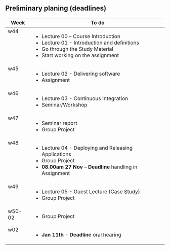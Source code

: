 ## Preliminary planing (deadlines)
<table width="70%">
    <thead>
        <tr>
            <th>Week</th>
            <th>To do</th>
        </tr>
    </thead>
    <tbody>
        <tr>
            <td style="vertical-align: top;">w44</td>
            <td>
                <ul>
                    <li>Lecture 00 – Course Introduction   </li>
                    <li>Lecture 01 - Introduction and definitions</li>
                    <li>Go through the Study Material</li>
                    <li>Start working on the assignment</li>
                </ul>
            </td>
        </tr>
        <tr>
            <td style="vertical-align: top;">w45</td>
            <td>
                <ul>
                    <li>Lecture 02 - Delivering software</li>
                    <li>Assignment</li>
                </ul>
            </td>
        </tr>
        <tr>
            <td style="vertical-align: top;">w46</td>
            <td>
                <ul>
                    <li>Lecture 03 - Continuous Integration</li>
                    <li>Seminar/Workshop</li>
                </ul>
            </td>
        </tr>
      <tr>
          <td style="vertical-align: top;">w47</td>
          <td>
              <ul>
                <li>Seminar report</li>
                <li>Group Project</li>
              </ul>
          </td>
      </tr>
      <tr>
          <td style="vertical-align: top;">w48</td>
          <td>
              <ul>
                <li>Lecture 04 - Deploying and Releasing Applications</li>
                <li>Group Project</li>
                <li><strong>08.00am 27 Nov – Deadline</strong> handling in Assignment</li>
              </ul>
          </td>
      </tr>
      <tr>
          <td style="vertical-align: top;">w49</td>
          <td>
              <ul>
                <li>Lecture 05 - Guest Lecture (Case Study)</li>
                <li>Group Project</li>
              </ul>
          </td>
      </tr>
      <tr>
          <td style="vertical-align: top;">w50-02</td>
          <td>
              <ul>
                <li>Group Project</li>
              </ul>
          </td>
      </tr>
      <tr>
          <td style="vertical-align: top;">w02</td>
          <td>
              <ul>
                  <li><strong>Jan 11th - Deadline</strong> oral hearing</li>
              </ul>
          </td>
      </tr>
    </tbody>
</table>
